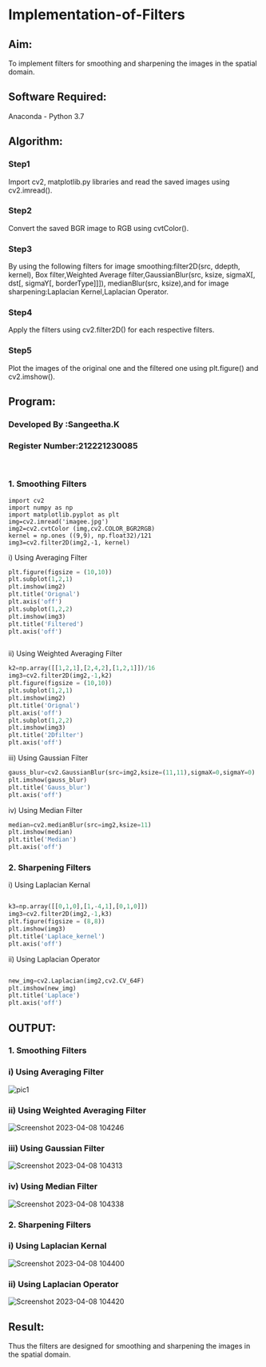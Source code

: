 # Implementation-of-Filters
## Aim:
To implement filters for smoothing and sharpening the images in the spatial domain.

## Software Required:
Anaconda - Python 3.7

## Algorithm:
### Step1
Import cv2, matplotlib.py libraries and read the saved images using cv2.imread().

### Step2
Convert the saved BGR image to RGB using cvtColor().

### Step3
By using the following filters for image smoothing:filter2D(src, ddepth, kernel), Box filter,Weighted Average filter,GaussianBlur(src, ksize, sigmaX[, dst[, sigmaY[, borderType]]]), medianBlur(src, ksize),and for image sharpening:Laplacian Kernel,Laplacian Operator.

### Step4
Apply the filters using cv2.filter2D() for each respective filters.

### Step5
Plot the images of the original one and the filtered one using plt.figure() and cv2.imshow().
## Program:
### Developed By   :Sangeetha.K
### Register Number:212221230085
</br>

### 1. Smoothing Filters
```
import cv2
import numpy as np
import matplotlib.pyplot as plt
img=cv2.imread('imagee.jpg')
img2=cv2.cvtColor (img,cv2.COLOR_BGR2RGB) 
kernel = np.ones ((9,9), np.float32)/121
img3=cv2.filter2D(img2,-1, kernel)
```
i) Using Averaging Filter
```Python
plt.figure(figsize = (10,10))
plt.subplot(1,2,1)
plt.imshow(img2)
plt.title('Orignal') 
plt.axis('off')
plt.subplot(1,2,2)
plt.imshow(img3)
plt.title('Filtered')
plt.axis('off')



```
ii) Using Weighted Averaging Filter
```Python
k2=np.array([[1,2,1],[2,4,2],[1,2,1]])/16
img3=cv2.filter2D(img2,-1,k2)
plt.figure(figsize = (10,10))
plt.subplot(1,2,1) 
plt.imshow(img2)
plt.title('Orignal') 
plt.axis('off')
plt.subplot(1,2,2)
plt.imshow(img3)
plt.title('2Dfilter') 
plt.axis('off')
```
iii) Using Gaussian Filter
```Python
gauss_blur=cv2.GaussianBlur(src=img2,ksize=(11,11),sigmaX=0,sigmaY=0)
plt.imshow(gauss_blur)
plt.title('Gauss_blur') 
plt.axis('off')
```

iv) Using Median Filter
```Python
median=cv2.medianBlur(src=img2,ksize=11)
plt.imshow(median)
plt.title('Median') 
plt.axis('off')
```

### 2. Sharpening Filters
i) Using Laplacian Kernal
```Python

k3=np.array([[0,1,0],[1,-4,1],[0,1,0]])
img3=cv2.filter2D(img2,-1,k3)
plt.figure(figsize = (8,8))
plt.imshow(img3)
plt.title('Laplace_kernel') 
plt.axis('off')

```
ii) Using Laplacian Operator
```Python

new_img=cv2.Laplacian(img2,cv2.CV_64F)
plt.imshow(new_img)
plt.title('Laplace') 
plt.axis('off')
```

## OUTPUT:
### 1. Smoothing Filters


### i) Using Averaging Filter
![pic1](https://user-images.githubusercontent.com/93992063/230704670-d55a0a43-fd42-4e12-b197-14215b766699.png)


### ii) Using Weighted Averaging Filter
![Screenshot 2023-04-08 104246](https://user-images.githubusercontent.com/93992063/230704680-44a72a31-b042-4dbc-9b6e-d33b683f22a8.png)


### iii) Using Gaussian Filter

![Screenshot 2023-04-08 104313](https://user-images.githubusercontent.com/93992063/230704685-cc0ddb29-0850-4244-aac1-da71cc70cbe4.png)

### iv) Using Median Filter
![Screenshot 2023-04-08 104338](https://user-images.githubusercontent.com/93992063/230704695-ef33e67f-0185-4e04-bf77-9f091fbbd985.png)


### 2. Sharpening Filters


### i) Using Laplacian Kernal
![Screenshot 2023-04-08 104400](https://user-images.githubusercontent.com/93992063/230704700-3d00a13b-d037-497a-9c66-e502fa856684.png)

### ii) Using Laplacian Operator
![Screenshot 2023-04-08 104420](https://user-images.githubusercontent.com/93992063/230704710-a49fd1fc-5b18-4c16-b806-017ed0842e43.png)


## Result:
Thus the filters are designed for smoothing and sharpening the images in the spatial domain.
